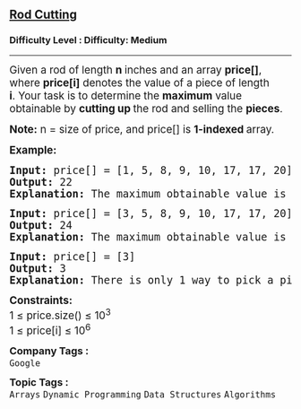 <h2><a href="https://www.geeksforgeeks.org/problems/rod-cutting0840/1">Rod Cutting</a></h2><h3>Difficulty Level : Difficulty: Medium</h3><hr><div class="problems_problem_content__Xm_eO"><p><span style="font-size: 14pt;">Given a rod of length <strong>n </strong>inches and an array <strong>price[]</strong>, where <strong>price[i]</strong> denotes the value of a piece of length <strong>i</strong>.&nbsp;Your task is to determine the <strong>maximum</strong> value obtainable by <strong>cutting up </strong>the rod and selling the <strong>pieces</strong>.</span></p>
<p><span style="font-size: 14pt;"><strong>Note:</strong> n = size of price, and price[] is <strong>1-indexed </strong>array.</span></p>
<p><span style="font-size: 14pt;"><strong>Example:</strong></span></p>
<pre><span style="font-size: 14pt;"><strong>Input:</strong> price[] = [1, 5, 8, 9, 10, 17, 17, 20]</span><br><span style="font-size: 14pt;"><strong>Output:</strong> 22</span><br><span style="font-size: 14pt;"><strong>Explanation:</strong> The maximum obtainable value is 22 by cutting in two pieces of lengths 2 and&nbsp;6, i.e., 5 + 17 = 22.</span></pre>
<pre><span style="font-size: 14pt;"><strong>Input: </strong>price[] = [3, 5, 8, 9, 10, 17, 17, 20]</span><br><span style="font-size: 14pt;"><strong>Output: </strong>24</span><br><span style="font-size: 14pt;"><strong>Explanation:&nbsp;</strong>The maximum obtainable value is&nbsp;24 by cutting the rod into 8 pieces&nbsp;of length 1, i.e, 8*price[1] = 8*3 = 24.<br></span></pre>
<pre><span style="font-size: 14pt;"><strong>Input: </strong>price[] = [3]</span><br><span style="font-size: 14pt;"><strong>Output: </strong>3</span><br><span style="font-size: 14pt;"><strong>Explanation:</strong> There is only 1 way to pick a piece of length 1.</span></pre>
<p><span style="font-size: 14pt;"><strong>Constraints:</strong><br>1 ≤ price.size() ≤ 10<sup>3</sup><br>1 ≤ price[i] ≤ 10<sup>6</sup></span></p></div><p><span style=font-size:18px><strong>Company Tags : </strong><br><code>Google</code>&nbsp;<br><p><span style=font-size:18px><strong>Topic Tags : </strong><br><code>Arrays</code>&nbsp;<code>Dynamic Programming</code>&nbsp;<code>Data Structures</code>&nbsp;<code>Algorithms</code>&nbsp;